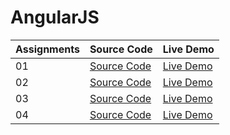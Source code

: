 # AngularJS

| Assignments | Source Code                                                                    | Live Demo                                                                                       |
| ----------- | ------------------------------------------------------------------------------ | ----------------------------------------------------------------------------------------------- |
| 01          | [Source Code](https://github.com/karamanburak/AngularJS/tree/main/assignment1) | [Live Demo](https://karamanburak.github.io/AngularJS/assignment1//module1-solution//index.html) |
| 02          | [Source Code](https://github.com/karamanburak/AngularJS/tree/main/assignment2) | [Live Demo](https://karamanburak.github.io/AngularJS/assignment2//module2-solution//index.html) |
| 03          | [Source Code](https://github.com/karamanburak/AngularJS/tree/main/assignment3) | [Live Demo](https://karamanburak.github.io/AngularJS/assignment3//module3-solution//index.html) |
| 04          | [Source Code](https://github.com/karamanburak/AngularJS/tree/main/assignment4) | [Live Demo](https://karamanburak.github.io/AngularJS/assignment4//module4-solution//index.html) |
